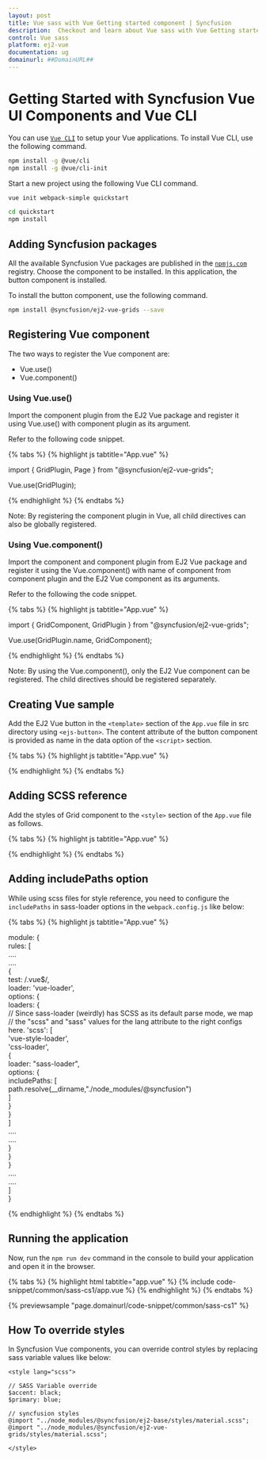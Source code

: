 ```yaml
---
layout: post
title: Vue sass with Vue Getting started component | Syncfusion
description:  Checkout and learn about Vue sass with Vue Getting started component of Syncfusion Essential JS 2 and more details.
control: Vue sass 
platform: ej2-vue
documentation: ug
domainurl: ##DomainURL##
---
```


# Getting Started with Syncfusion Vue UI Components and Vue CLI

You can use [`Vue CLI`](https://github.com/vuejs/vue-cli) to setup your Vue applications.
To install Vue CLI, use the following command.

```bash
npm install -g @vue/cli
npm install -g @vue/cli-init
```

Start a new project using the following Vue CLI command.

```bash
vue init webpack-simple quickstart

cd quickstart
npm install

```

## Adding Syncfusion packages

All the available Syncfusion Vue packages are published in the [`npmjs.com`](https://www.npmjs.com/~syncfusionorg) registry.
Choose the component to be installed. In this application, the button component is installed.

To install the button component, use the following command.

```bash
npm install @syncfusion/ej2-vue-grids --save
```

## Registering Vue component

The two ways to register the Vue component are:
* Vue.use()
* Vue.component()

### Using Vue.use()

Import the component plugin from the EJ2 Vue package and register it using Vue.use() with component plugin as its argument.

Refer to the following code snippet.

{% tabs %}
{% highlight js tabtitle="App.vue" %}

import { GridPlugin, Page } from "@syncfusion/ej2-vue-grids";

Vue.use(GridPlugin);

{% endhighlight %}
{% endtabs %}

Note: By registering the component plugin in Vue, all child directives can also be globally registered.

### Using Vue.component()

Import the component and component plugin from EJ2 Vue package and register it using the Vue.component() with name of component from component plugin and the EJ2 Vue component as its arguments.

Refer to the following the code snippet.

{% tabs %}
{% highlight js tabtitle="App.vue" %}

import { GridComponent, GridPlugin } from "@syncfusion/ej2-vue-grids";

Vue.use(GridPlugin.name, GridComponent);

{% endhighlight %}
{% endtabs %}

Note: By using the Vue.component(), only the EJ2 Vue component can be registered. The child directives should be registered separately.

## Creating Vue sample

Add the EJ2 Vue button in the `<template>` section of the `App.vue` file in src directory using `<ejs-button>`. The content attribute of the button component is provided as name in the data option of the `<script>` section.

{% tabs %}
{% highlight js tabtitle="App.vue" %}

<template>
  <div id="app">
    <ejs-grid :dataSource="data" :allowPaging="true" :pageSettings="pageSettings">
      <e-columns>
        <e-column field="OrderID" headerText="Order ID" textAlign="Right" width="90"></e-column>
        <e-column field="CustomerID" headerText="Customer ID" width="120"></e-column>
        <e-column field="Freight" headerText="Freight" textAlign="Right" format="C2" width="90"></e-column>
      </e-columns>
    </ejs-grid>
  </div>
</template>
<script>
import Vue from "vue";
import { GridPlugin, Page, GridComponent } from "@syncfusion/ej2-vue-grids";
Vue.use(GridPlugin);

export default {
  data() {
    return {
      data: [
        { OrderID: 10248, CustomerID: "VINET", Freight: 32.38 },
        { OrderID: 10249, CustomerID: "TOMSP", Freight: 11.61 },
        { OrderID: 10250, CustomerID: "HANAR", Freight: 65.83 },
        { OrderID: 10251, CustomerID: "VICTE", Freight: 41.34 },
        { OrderID: 10252, CustomerID: "SUPRD", Freight: 51.3 },
        { OrderID: 10253, CustomerID: "HANAR", Freight: 58.17 },
        { OrderID: 10254, CustomerID: "CHOPS", Freight: 22.98 }
      ],
      pageSettings: { pageSize: 5 }
    };
  },
  provide: {
    grid: [Page]
  }
};
</script>

{% endhighlight %}
{% endtabs %}

## Adding SCSS reference

Add the styles of Grid component to the `<style>` section of the `App.vue` file as follows.

{% tabs %}
{% highlight js tabtitle="App.vue" %}

<style lang="scss">
// syncfusion styles
@import "../node_modules/@syncfusion/ej2-base/styles/material.scss";
@import "../node_modules/@syncfusion/ej2-vue-grids/styles/material.scss";
</style>

{% endhighlight %}
{% endtabs %}

## Adding includePaths option

While using scss files for style reference, you need to configure the `includePaths` in sass-loader options in the `webpack.config.js` like below:

{% tabs %}
{% highlight js tabtitle="App.vue" %}

module: {  
        rules: [  
            ....  
            ....  
            {  
                test: /\.vue$/,  
                loader: 'vue-loader',  
                options: {  
                    loaders: {  
                        // Since sass-loader (weirdly) has SCSS as its default parse mode, we map  
                        // the "scss" and "sass" values for the lang attribute to the right configs here.
                        'scss': [  
                            'vue-style-loader',  
                            'css-loader',  
                            {  
                                loader: "sass-loader",  
                                options: {  
                                    includePaths: [  
                                        path.resolve(__dirname,"./node_modules/@syncfusion")  
                                    ]  
                                }  
                            }  
                        ]  
                        ....  
                        ....  
                    }  
                }  
            }  
            ....  
            ....  
        ]  
}  

{% endhighlight %}
{% endtabs %}

## Running the application

Now, run the `npm run dev` command in the console to build your application and open it in the browser.

{% tabs %}
{% highlight html tabtitle="app.vue" %}
{% include code-snippet/common/sass-cs1/app.vue %}
{% endhighlight %}
{% endtabs %}
        
{% previewsample "page.domainurl/code-snippet/common/sass-cs1" %}

## How To override styles

In Syncfusion Vue components, you can override control styles by replacing sass variable values like below:

```
<style lang="scss">

// SASS Variable override
$accent: black;
$primary: blue;

// syncfusion styles
@import "../node_modules/@syncfusion/ej2-base/styles/material.scss";
@import "../node_modules/@syncfusion/ej2-vue-grids/styles/material.scss";

</style>
```
